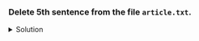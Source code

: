 ### Delete 5th sentence from the file `article.txt`.

<details><summary>Solution</summary>
  <p>

To delete the 5th sentence in the file article.txt using Vim in normal mode, follow these steps:

1. **Open the file in Vim:**

```bash
vim article.txt
```
2. **Enter Normal Mode: Ensure you are in normal mode by pressing Esc.**

3. **Navigate to the Beginning of the File:**

    - Press `gg` to move the cursor to the first line of the file.

4. **Move to the 5th Sentence:**

    - Press `5)` to move the cursor to the beginning of the 5th sentence.

6. **Delete the 5th Sentence:**

    - Press `d)` to delete the 5th sentence. The `d` command is for delete, and `)` moves the cursor to the beginning of the next sentence, effectively deleting the current sentence under the cursor.

By following these steps, you will successfully delete the 5th sentence in the file `article.txt` using Vim in normal mode.

  </p>
</details>
